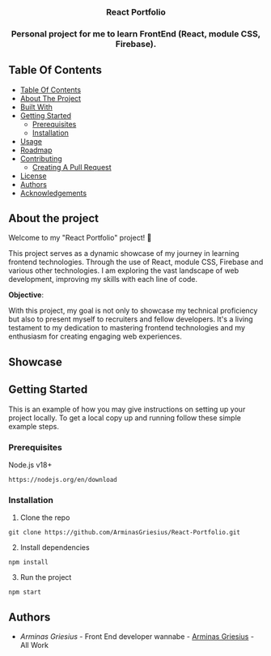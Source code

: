 <h3 align="center">React Portfolio</h3>

<h3 align="center">Personal project for me to learn FrontEnd (React, module CSS, Firebase).</h3>

## Table Of Contents

- [Table Of Contents](#table-of-contents)
- [About The Project](#about-the-project)
- [Built With](#built-with)
- [Getting Started](#getting-started)
  - [Prerequisites](#prerequisites)
  - [Installation](#installation)
- [Usage](#usage)
- [Roadmap](#roadmap)
- [Contributing](#contributing)
  - [Creating A Pull Request](#creating-a-pull-request)
- [License](#license)
- [Authors](#authors)
- [Acknowledgements](#acknowledgements)

## About the project

Welcome to my "React Portfolio" project! 🚀

This project serves as a dynamic showcase of my journey in learning frontend technologies. Through the use of React, module CSS, Firebase and various other technologies. I am exploring the vast landscape of web development, improving my skills with each line of code.

**Objective**:

With this project, my goal is not only to showcase my technical proficiency but also to present myself to recruiters and fellow developers. It's a living testament to my dedication to mastering frontend technologies and my enthusiasm for creating engaging web experiences.

## Showcase

## Getting Started

This is an example of how you may give instructions on setting up your project locally.
To get a local copy up and running follow these simple example steps.

### Prerequisites

Node.js v18+

```
https://nodejs.org/en/download
```

### Installation

1. Clone the repo

```
git clone https://github.com/ArminasGriesius/React-Portfolio.git
```

2. Install dependencies

```
npm install
```

3. Run the project

```
npm start
```

## Authors

- _Arminas Griesius_ - Front End developer wannabe - [Arminas Griesius](https://github.com/ArminasGriesius) - All Work
